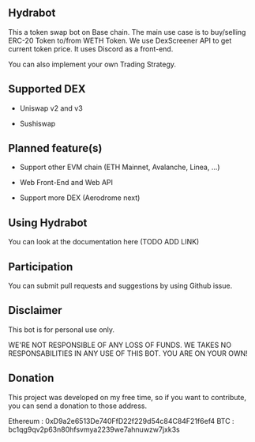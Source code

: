 ## Hydrabot

This a token swap bot on Base chain. 
The main use case is to buy/selling ERC-20 Token to/from WETH Token. 
We use DexScreener API to get current token price.
It uses Discord as a front-end. 

You can also implement your own Trading Strategy.


## Supported DEX

  - Uniswap v2 and v3

  - Sushiswap


## Planned feature(s)

  - Support other EVM chain (ETH Mainnet, Avalanche, Linea, ...)
 
  - Web Front-End and Web API

  - Support more DEX (Aerodrome next)


## Using Hydrabot

You can look at the documentation here (TODO ADD LINK)


## Participation

You can submit pull requests and suggestions by using Github issue.

## Disclaimer

This bot is for personal use only.

WE'RE NOT RESPONSIBLE OF ANY LOSS OF FUNDS. WE TAKES NO RESPONSABILITIES IN ANY USE OF THIS BOT.
YOU ARE ON YOUR OWN!


## Donation

This project was developed on my free time, so if you want to contribute, you can send a donation to those address.

Ethereum : 0xD9a2e6513De740FfD22f229d54c84C84F21f6ef4
BTC : bc1qg9qv2p63n80hfsvmya2239we7ahnuwzw7jxk3s